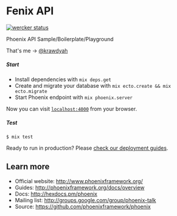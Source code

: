 # Fenix API

[![wercker status](https://app.wercker.com/status/d8a2b6d3f6223ff2359e81ef6f4f7a6c/m "wercker status")](https://app.wercker.com/project/bykey/d8a2b6d3f6223ff2359e81ef6f4f7a6c)

Phoenix API Sample/Boilerplate/Playground

That's me -> [@krawdyah](http://twitter.com/krawdyah)

##### Start

  * Install dependencies with `mix deps.get`
  * Create and migrate your database with `mix ecto.create && mix ecto.migrate`
  * Start Phoenix endpoint with `mix phoenix.server`

Now you can visit [`localhost:4000`](http://localhost:4000) from your browser.

##### Test

`$ mix test`

Ready to run in production? Please [check our deployment guides](http://www.phoenixframework.org/docs/deployment).

## Learn more

  * Official website: http://www.phoenixframework.org/
  * Guides: http://phoenixframework.org/docs/overview
  * Docs: http://hexdocs.pm/phoenix
  * Mailing list: http://groups.google.com/group/phoenix-talk
  * Source: https://github.com/phoenixframework/phoenix
